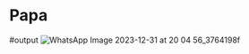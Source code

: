 # Papa
#output
![WhatsApp Image 2023-12-31 at 20 04 56_3764198f](https://github.com/vasusakhare/Papa/assets/83485654/fd079af6-1321-4ec9-ab0f-6314e4d41ecf)
